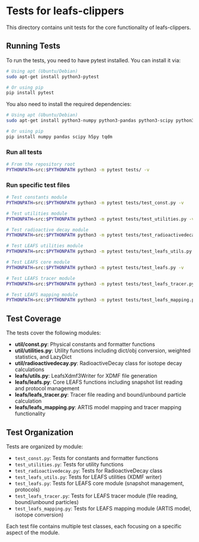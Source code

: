 # Tests for leafs-clippers

This directory contains unit tests for the core functionality of leafs-clippers.

## Running Tests

To run the tests, you need to have pytest installed. You can install it via:

```bash
# Using apt (Ubuntu/Debian)
sudo apt-get install python3-pytest

# Or using pip
pip install pytest
```

You also need to install the required dependencies:

```bash
# Using apt (Ubuntu/Debian)
sudo apt-get install python3-numpy python3-pandas python3-scipy python3-h5py python3-tqdm

# Or using pip
pip install numpy pandas scipy h5py tqdm
```

### Run all tests

```bash
# From the repository root
PYTHONPATH=src:$PYTHONPATH python3 -m pytest tests/ -v
```

### Run specific test files

```bash
# Test constants module
PYTHONPATH=src:$PYTHONPATH python3 -m pytest tests/test_const.py -v

# Test utilities module
PYTHONPATH=src:$PYTHONPATH python3 -m pytest tests/test_utilities.py -v

# Test radioactive decay module
PYTHONPATH=src:$PYTHONPATH python3 -m pytest tests/test_radioactivedecay.py -v

# Test LEAFS utilities module
PYTHONPATH=src:$PYTHONPATH python3 -m pytest tests/test_leafs_utils.py -v

# Test LEAFS core module
PYTHONPATH=src:$PYTHONPATH python3 -m pytest tests/test_leafs.py -v

# Test LEAFS tracer module
PYTHONPATH=src:$PYTHONPATH python3 -m pytest tests/test_leafs_tracer.py -v

# Test LEAFS mapping module
PYTHONPATH=src:$PYTHONPATH python3 -m pytest tests/test_leafs_mapping.py -v
```

## Test Coverage

The tests cover the following modules:

- **util/const.py**: Physical constants and formatter functions
- **util/utilities.py**: Utility functions including dict/obj conversion, weighted statistics, and LazyDict
- **util/radioactivedecay.py**: RadioactiveDecay class for isotope decay calculations
- **leafs/utils.py**: LeafsXdmf3Writer for XDMF file generation
- **leafs/leafs.py**: Core LEAFS functions including snapshot list reading and protocol management
- **leafs/leafs_tracer.py**: Tracer file reading and bound/unbound particle calculation
- **leafs/leafs_mapping.py**: ARTIS model mapping and tracer mapping functionality

## Test Organization

Tests are organized by module:

- `test_const.py`: Tests for constants and formatter functions
- `test_utilities.py`: Tests for utility functions
- `test_radioactivedecay.py`: Tests for RadioactiveDecay class
- `test_leafs_utils.py`: Tests for LEAFS utilities (XDMF writer)
- `test_leafs.py`: Tests for LEAFS core module (snapshot management, protocols)
- `test_leafs_tracer.py`: Tests for LEAFS tracer module (file reading, bound/unbound particles)
- `test_leafs_mapping.py`: Tests for LEAFS mapping module (ARTIS model, isotope conversion)

Each test file contains multiple test classes, each focusing on a specific aspect of the module.
